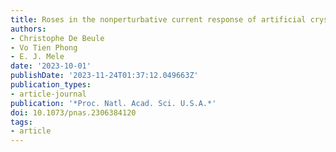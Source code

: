 ```yaml
---
title: Roses in the nonperturbative current response of artificial crystals
authors:
- Christophe De Beule
- Vo Tien Phong
- E. J. Mele
date: '2023-10-01'
publishDate: '2023-11-24T01:37:12.049663Z'
publication_types:
- article-journal
publication: '*Proc. Natl. Acad. Sci. U.S.A.*'
doi: 10.1073/pnas.2306384120
tags:
- article
---
```


